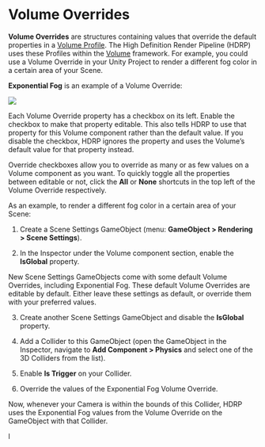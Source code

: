 # Volume Overrides

__Volume Overrides__ are structures containing values that override the default properties in a [Volume Profile](Volume-Profile.html). The High Definition Render Pipeline (HDRP) uses these Profiles within the [Volume](Volumes.html) framework. For example, you could use a Volume Override in your Unity Project to render a different fog color in a certain area of your Scene. 

__Exponential Fog__ is an example of a Volume Override:

![](Images/VolumeComponents1.png)

Each Volume Override property has a checkbox on its left. Enable the checkbox to make that property editable. This also tells HDRP to use that property for this Volume component rather than the default value. If you  disable the checkbox, HDRP ignores the property and uses the Volume’s default value for that property instead.

Override checkboxes allow you to override as many or as few values on a Volume component as you want. To quickly toggle all the properties between editable or not, click the __All__ or __None__ shortcuts in the top left of the Volume Override respectively. 

As an example, to render a different fog color in a certain area of your Scene:

1. Create a Scene Settings GameObject (menu: __GameObject > Rendering > Scene Settings__).

2. In the Inspector under the Volume component section, enable the __IsGlobal__ property. 

New Scene Settings GameObjects come with some default Volume Overrides, including Exponential Fog. These default Volume Overrides are editable by default. Either leave these settings as default, or override them with your preferred values.

3. Create another Scene Settings GameObject and disable the __IsGlobal__ property. 

4. Add a Collider to this GameObject (open the GameObject in the Inspector, navigate to __Add Component > Physics__ and select one of the 3D Colliders from the list). 

5. Enable __Is Trigger__ on your Collider. 

6. Override the values of the Exponential Fog Volume Override. 

Now, whenever your Camera is within the bounds of this Collider, HDRP uses the Exponential Fog values from the Volume Override on the GameObject with that Collider.

l
